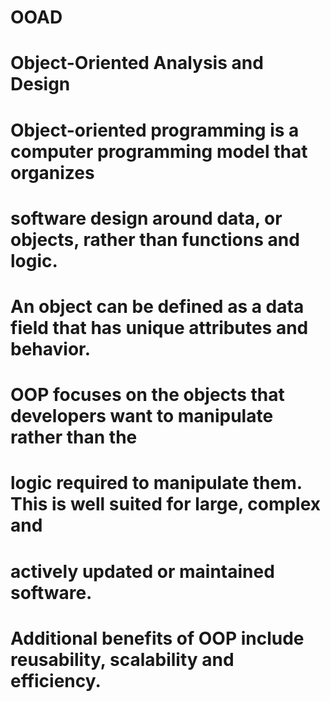 # OOAD
# Object-Oriented Analysis and Design
#
# Object-oriented programming is a computer programming model that organizes
# software design around data, or objects, rather than functions and logic.
# An object can be defined as a data field that has unique attributes and behavior.
#
# OOP focuses on the objects that developers want to manipulate rather than the
# logic required to manipulate them.  This is well suited for large, complex and
# actively updated or maintained software.
#
# Additional benefits of OOP include reusability, scalability and efficiency.
#
